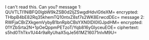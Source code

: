 
I can't read this. Can you?
message 1: QUVTLTI1NiBFQ0IgbW9kZSB0d2ljZSwgdHdvIGtleXM=
encrypted: THbpB4bE82Rq35khemTQ10ntxZ8sf7s2WK8ErwcdDEc=
message 2: RWFjaCBrZXkgemVybyB1bnRpbCBsYXN0IDI0IGJpdHM=
encrypted: 01YZbSrta2N+1pOeQppmPETzoT/Yqb816yGlyceuEOE=
ciphertext: s5hd0ThTkv1U44r9aRyUhaX5qJe561MZ16071nlvM9U=
